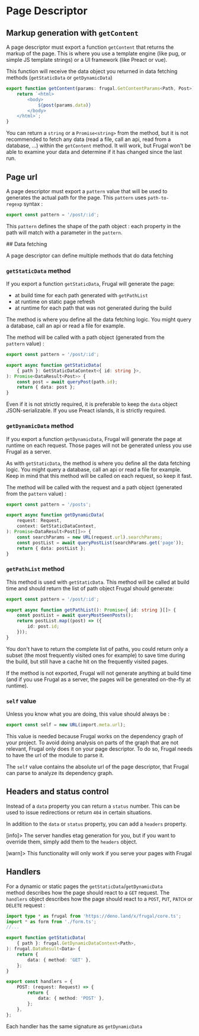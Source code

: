 # Page Descriptor

## Markup generation with `getContent`

A page descriptor must export a function `getContent` that returns the markup of the page. This is where you use a template engine (like pug, or simple JS template strings) or a UI framework (like Preact or vue).

This function will receive the data object you returned in data fetching methods (`getStaticData` or `getDynamicData`)

```ts
export function getContent(params: frugal.GetContentParams<Path, Post>) {
    return `<html>
        <body>
            ${post(params.data)}
        </body>
    </html>`;
}
```

You can return a `string` or a `Promise<string>` from the method, but it is not recommended to fetch any data (read a file, call an api, read from a database, ...) within the `getContent` method. It will work, but Frugal won't be able to examine your data and determine if it has changed since the last run.

## Page url

A page descriptor must export a `pattern` value that will be used to generates the actual path for the page. This `pattern` uses `path-to-regexp` syntax :

```ts
export const pattern = '/post/:id';
```

This `pattern` defines the shape of the path object : each property in the path will match with a parameter in the `pattern`.

## Data fetching

A page descriptor can define multiple methods that do data fetching

### `getStaticData` method

If you export a function `getStaticData`, Frugal will generate the page:

- at build time for each path generated with `getPathList`
- at runtime on static page refresh
- at runtime for each path that was not generated during the build

The method is where you define all the data fetching logic. You might query a database, call an api or read a file for example.

The method will be called with a path object (generated from the `pattern` value) :

```ts
export const pattern = '/post/:id';

export async function getStaticData(
    { path }: GetStaticDataContext<{ id: string }>,
): Promise<DataResult<Post>> {
    const post = await queryPost(path.id);
    return { data: post };
}
```

Even if it is not strictly required, it is preferable to keep the `data` object JSON-serializable. If you use Preact islands, it is strictly required.

### `getDynamicData` method

If you export a function `getDynamicData`, Frugal will generate the page at runtime on each request. Those pages will not be generated unless you use Frugal as a server.

As with `getStaticData`, the method is where you define all the data fetching logic. You might query a database, call an api or read a file for example. Keep in mind that this method will be called on each request, so keep it fast.

The method will be called with the request and a path object (generated from the `pattern` value) :

```ts
export const pattern = '/posts';

export async function getDynamicData(
    request: Request,
    context: GetStaticDataContext,
): Promise<DataResult<Post[]>> {
    const searchParams = new URL(request.url).searchParams;
    const postList = await queryPostList(searchParams.get('page'));
    return { data: postList };
}
```

### `getPathList` method

This method is used with `getStaticData`. This method will be called at build time and should return the list of path object Frugal should generate:

```ts
export const pattern = '/post/:id';

export async function getPathList(): Promise<{ id: string }[]> {
    const postList = await queryMostSeenPosts();
    return postList.map((post) => ({
        id: post.id;
    }));
}
```

You don't have to return the complete list of paths, you could return only a subset (the most frequently visited ones for example) to save time during the build, but still have a cache hit on the frequently visited pages.

If the method is not exported, Frugal will not generate anything at build time (and if you use Frugal as a server, the pages will be generated on-the-fly at runtime).

### `self` value

Unless you know what you are doing, this value should always be :

```ts
export const self = new URL(import.meta.url);
```

This value is needed because Frugal works on the dependency graph of your project. To avoid doing analysis on parts of the graph that are not relevant, Frugal only does it on your page descriptor. To do so, Frugal needs to have the url of the module to parse it.

The `self` value contains the absolute url of the page descriptor, that Frugal can parse to analyze its dependency graph.

## Headers and status control

Instead of a `data` property you can return a `status` number. This can be used to issue redirections or return `404` in certain situations.

In addition to the `data` or `status` property, you can add a `headers` property.

[info]> The server handles etag generation for you, but if you want to override them, simply add them to the `headers` object.

[warn]> This functionality will only work if you serve your pages with Frugal

## Handlers

For a dynamic or static pages the `getStaticData`/`getDynamicData` method describes how the page should react to a `GET` request. The `handlers` object describes how the page should react to a `POST`, `PUT`, `PATCH` or `DELETE` request :

```ts
import type * as frugal from 'https://deno.land/x/frugal/core.ts';
import * as form from './form.ts';
//...

export function getStaticData(
    { path }: frugal.GetDynamicDataContext<Path>,
): frugal.DataResult<Data> {
    return {
        data: { method: 'GET' },
    };
}

export const handlers = {
    POST: (request: Request) => {
        return {
            data: { method: 'POST' },
        };
    },
};
```

Each handler has the same signature as `getDynamicData`
